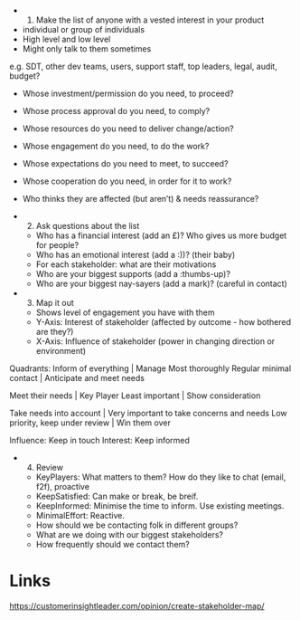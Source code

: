 * 1. Make the list of anyone with a vested interest in your product
 * individual or group of individuals
 * High level and low level
 * Might only talk to them sometimes

e.g. SDT, other dev teams, users, support staff, top leaders, legal, audit, budget?

  * Whose investment/permission do you need, to proceed?
  * Whose process approval do you need, to comply?
  * Whose resources do you need to deliver change/action?
  * Whose engagement do you need, to do the work?
  * Whose expectations do you need to meet, to succeed?
  * Whose cooperation do you need, in order for it to work?
  * Who thinks they are affected (but aren’t) & needs reassurance?

* 2. Ask questions about the list
  * Who has a financial interest (add an £)? Who gives us more budget for people?
  * Who has an emotional interest (add a :))? (their baby)
  * For each stakeholder: what are their motivations
  * Who are your biggest supports (add a :thumbs-up)?
  * Who are your biggest nay-sayers (add a mark)? (careful in contact)

* 3. Map it out
  * Shows level of engagement you have with them
  * Y-Axis: Interest of stakeholder (affected by outcome - how bothered are they?)
  * X-Axis: Influence of stakeholder (power in changing direction or environment)

Quadrants:
 Inform of everything     | Manage Most thoroughly
 Regular minimal contact  | Anticipate and meet needs

 Meet their needs         | Key Player
 Least important          | Show consideration

 Take needs into account         | Very important to take concerns and needs
 Low priority, keep under review | Win them over

Influence: Keep in touch
Interest: Keep informed

* 4. Review
  * KeyPlayers: What matters to them? How do they like to chat (email, f2f), proactive
  * KeepSatisfied: Can make or break, be breif.
  * KeepInformed: Minimise the time to inform. Use existing meetings.
  * MinimalEffort: Reactive.
  * How should we be contacting folk in different groups?
  * What are we doing with our biggest stakeholders?
  * How frequently should we contact them?
  
# Links

https://customerinsightleader.com/opinion/create-stakeholder-map/
